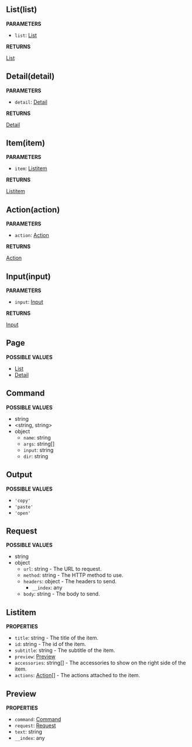 ## List(list)

**PARAMETERS**

- `list`: [List](#list)

**RETURNS**

[List](#list)

## Detail(detail)

**PARAMETERS**

- `detail`: [Detail](#detail)

**RETURNS**

[Detail](#detail)

## Item(item)

**PARAMETERS**

- `item`: [Listitem](#listitem)

**RETURNS**

[Listitem](#listitem)

## Action(action)

**PARAMETERS**

- `action`: [Action](#action)

**RETURNS**

[Action](#action)

## Input(input)

**PARAMETERS**

- `input`: [Input](#input)

**RETURNS**

[Input](#input)

## Page

**POSSIBLE VALUES**

- [List](#list)
- [Detail](#detail)

## Command

**POSSIBLE VALUES**

- string
- &lt;string, string&gt;
- object
  - `name`: string
  - `args`: string[]
  - `input`: string
  - `dir`: string

## Output

**POSSIBLE VALUES**

- `'copy'`
- `'paste'`
- `'open'`

## Request

**POSSIBLE VALUES**

- string
- object
  - `url`: string - The URL to request.
  - `method`: string - The HTTP method to use.
  - `headers`: object - The headers to send.
    - `__index`: any
  - `body`: string - The body to send.

## Listitem

**PROPERTIES**

- `title`: string - The title of the item.
- `id`: string - The id of the item.
- `subtitle`: string - The subtitle of the item.
- `preview`: [Preview](#preview)
- `accessories`: string[] - The accessories to show on the right side of the item.
- `actions`: [Action](#action)[] - The actions attached to the item.

## Preview

**PROPERTIES**

- `command`: [Command](#command)
- `request`: [Request](#request)
- `text`: string
- `__index`: any
